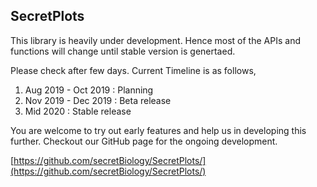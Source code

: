 ## SecretPlots

This library is heavily under development. Hence most of the APIs and
 functions will change until stable version is genertaed. 
 
 Please check after
  few days. Current Timeline is as follows,


1. Aug 2019 - Oct 2019 : Planning
2. Nov 2019 - Dec 2019 : Beta release
3. Mid 2020 : Stable release

You are welcome to try out early features and help us in developing this
 further. Checkout our GitHub page for the ongoing development. 
 
 
 [https://github.com/secretBiology/SecretPlots/](https://github.com/secretBiology/SecretPlots/)
